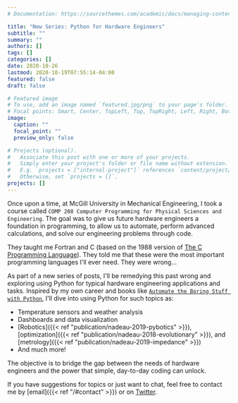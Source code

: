 ```yaml
---
# Documentation: https://sourcethemes.com/academic/docs/managing-content/

title: "New Series: Python for Hardware Engineers"
subtitle: ""
summary: ""
authors: []
tags: []
categories: []
date: 2020-10-26
lastmod: 2020-10-19T07:55:14-04:00
featured: false
draft: false

# Featured image
# To use, add an image named `featured.jpg/png` to your page's folder.
# Focal points: Smart, Center, TopLeft, Top, TopRight, Left, Right, BottomLeft, Bottom, BottomRight.
image:
  caption: ""
  focal_point: ""
  preview_only: false

# Projects (optional).
#   Associate this post with one or more of your projects.
#   Simply enter your project's folder or file name without extension.
#   E.g. `projects = ["internal-project"]` references `content/project/deep-learning/index.md`.
#   Otherwise, set `projects = []`.
projects: []
---
```


Once upon a time, at McGill University in Mechanical Engineering, I took a course called `COMP 208 Computer Programming for Physical Sciences and Engineering`.
The goal was to give us future hardware engineers a foundation in programming, to allow us to automate, perform advanced calculations, and solve our engineering problems through code.

They taught me Fortran and C (based on the 1988 version of [The C Programming Language](https://en.wikipedia.org/wiki/The_C_Programming_Language)).
They told me that these were the most important programming languages I'll ever need.
They were wrong...

As part of a new series of posts, I'll be remedying this past wrong and exploring using Python for typical hardware engineering applications and tasks.
Inspired by my own career and books like [`Automate the Boring Stuff with Python`](https://automatetheboringstuff.com/), I'll dive into using Python for such topics as:

- Temperature sensors and weather analysis
- Dashboards and data visualization
- [Robotics]({{< ref "publication/nadeau-2019-pybotics" >}}), [optimization]({{< ref "publication/nadeau-2018-evolutionary" >}}), and [metrology]({{< ref "publication/nadeau-2019-impedance" >}})
- And much more!

The objective is to bridge the gap between the needs of hardware engineers and the power that simple, day-to-day coding can unlock.

If you have suggestions for topics or just want to chat, feel free to contact me by [email]({{< ref "/#contact" >}}) or on [Twitter](https://twitter.com/EngNadeau).
